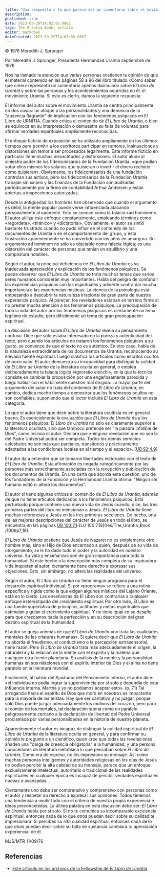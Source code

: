 ```yaml
---
title: "Una respuesta a lo que parece ser un comentario sobre el movimiento Urantia en un libro titulado «Cómo saber qué creer», páginas 58-96"
description: 
published: true
date: 2023-09-29T14:02:03.086Z
tags: The Urantia Book, article
editor: markdown
dateCreated: 2023-09-29T14:02:03.086Z
---
```


<p class="v-card v-sheet theme--light grey lighten-3 px-2">© 1976 Meredith J. Sprunger</p>

Por Meredith J. Sprunger, Presidenta
Hermandad Urantia
septiembre de 1976

Nos ha llamado la atención que varias personas sostienen la opinión de que el material contenido en las páginas 58 a 96 del libro titulado «Cómo saber qué creer» representa un comentario apenas disimulado sobre _El Libro de Urantia_ y sobre las personas y los acontecimientos ocurridos en él. el movimiento Urantia. Si esto es cierto, damos la siguiente respuesta:

El informe del autor sobre el movimiento Urantia se centra principalmente en dos cosas: un ataque a las personalidades y una denuncia de la "ausencia flagrante" de implicación con los fenómenos psíquicos en El Libro de URNITIA. Cuando critica el contenido de _El Libro de Urantia_, o bien se equivoca en su interpretación o demuestra su falta de voluntad para afirmar verdades espirituales ampliamente reconocidas.

El enfoque ficticio de exposición se ha utilizado ampliamente en los últimos tiempos para permitir a los escritores participar en rumores, insinuaciones y distorsiones sin temor a ser procesados ​​legalmente. Este informe ficticio en particular tiene muchas inexactitudes y distorsiones. El autor alude al siniestro poder de los fideicomisarios de la Fundación Urantia, «que podían votar ellos mismos los salarios que quisieran o invertir el dinero recibido como quisieran». Obviamente, los fideicomisarios de una fundación controlan sus activos, pero los fideicomisarios de la Fundación Urantia trabajan sin salario y las finanzas de la Fundación son auditadas periódicamente por la firma de contabilidad Arthur Andersen y están abiertas a inspecciones autorizadas.

Desde la antigüedad los hombres han observado que cuando el argumento es débil, la mente popular puede verse influenciada atacando personalmente al oponente. Esto se conoce como la falacia «ad hominem». El autor utiliza este enfoque constantemente, empleando términos como «regordete», «tiránico» y «dictatorial». Obviamente, el autor se sintió bastante frustrado cuando no pudo influir en el contenido de los documentos de Urantia o en el comportamiento del grupo, y esta frustración aparentemente se ha convertido con los años en amargura. Su argumento ad hominem no sólo es objetable como falacia lógica; es una distorsión del carácter de personas que tenían un equilibrio y una compostura notables.

Según el autor, la principal deficiencia de _El Libro de Urantia_ es su inadecuada apreciación y explicación de los fenómenos psíquicos. Se puede observar que _El Libro de Urantia_ no trata muchos temas que varios seres humanos consideran muy importantes. Habla del peligro de confundir las experiencias psíquicas con las espirituales y advierte contra dar mucha importancia a las experiencias místicas. La ciencia de la psicología está empezando a descubrir la naturaleza irracional de gran parte de nuestra experiencia psíquica. Al parecer, los reveladores estaban en terreno firme al no prestar mucha atención a los fenómenos psíquicos. La preocupación de toda la vida del autor por los fenómenos psíquicos es ciertamente un tema legítimo de estudio, pero difícilmente un tema de gran preocupación espiritual.

La discusión del autor sobre _El Libro de Urantia_ revela su pensamiento confuso. Dice que sólo estaba interesado en la pureza y autenticidad del texto, pero cuando los artículos no trataron los fenómenos psíquicos a su gusto, se convence de que el texto no es auténtico. En otro caso, habla de la naturaleza extraordinaria de los documentos de Urantia, reconociendo su elevada fuente espiritual. Luego clasifica los artículos como escritos ocultos de poco valor. El autor demuestra su incapacidad para distinguir la calidad de _El Libro de Urantia_ de la literatura oculta en general, o emplea deliberadamente la falacia lógica «ignoratio elenchi», en la que la técnica consiste en cambiar la proposición por una engañosamente parecida y luego hablar con el hábilmente cuestión mal dirigida. La mayor parte del argumento del autor no trata del contenido de _El Libro de Urantia_; en cambio, dedica mucho tiempo a demostrar que los fenómenos ocultos no son confiables, suponiendo que el lector incluirá _El Libro de Urantia_ en esta categoría.

Lo que el autor tiene que decir sobre la literatura ocultista es en general bueno. Es esencialmente la evaluación que _El Libro de Urantia_ da a los fenómenos psíquicos. _El Libro de Urantia_ no sólo es claramente superior a la literatura ocultista, sino que tampoco pretende ser "la palabra infalible de Dios", como insinúa el autor. Declara que «ninguna revelación que no sea la del Padre Universal podrá ser completa. Todos los demás servicios celestiales no son más que parciales, transitorios y prácticamente adaptados a las condiciones locales en el tiempo y el espacio». ([UB 92:4.9](/es/El_Libro_de_Urantia/92#p4_9))

El autor da a entender que se tomaron libertades editoriales con el texto de _El Libro de Urantia_. Esta afirmación es negada categóricamente por las personas más estrechamente asociadas con la recepción y publicación de los documentos de Urantia. En una carta que aborda esta cuestión, uno de los fundadores de la Fundación y la Hermandad Urantia afirma: "Ningún ser humano editó ni alteró los documentos".

El autor sí tiene algunas críticas al contenido de _El Libro de Urantia_, además de que no tiene artículos dedicados a los fenómenos psíquicos. Está perturbado porque contiene una nueva vida de Jesús cuando, dice, las tres primeras partes del libro no mencionan a Jesús. _El Libro de Urantia_ tiene muchas referencias a Jesús en las tres primeras secciones. De hecho, una de las mejores descripciones del carácter de Jesús en todo el libro, se encuentra en las páginas [UB 100:7.1](/es/The_Urantia_Book/100#p7_1)-[LU 100:7.18](/es/The_Urantia_Book /100#p7_18).

_El Libro de Urantia_ sostiene que Jesús de Nazaret no es simplemente otro hombre más, sino el Hijo de Dios encarnado a quien, después de su vida de otorgamiento, se le ha dado todo el poder y la autoridad en nuestro universo. Su vida y enseñanzas son de gran importancia para toda la humanidad. Si este hecho o la descripción más completa de su inspiradora vida inquietan al autor, ciertamente tiene derecho a expresar sus objeciones. Esto, sin embargo, no altera las realidades del universo.

Según el autor, _El Libro de Urantia_ no tiene ningún programa para el desarrollo espiritual individual. Si por «programa» se refiere a una rutina específica y rígida como la que exigen algunos místicos del Lejano Oriente, está en lo cierto. Las enseñanzas de El Libro son contrarias a cualquier enfoque estereotipado del crecimiento espiritual. Por otro lado, El Libro es una fuente superlativa de principios, actitudes y metas espirituales que estimulan y guían el crecimiento espiritual. Y no tiene igual en su desafío para que crezcamos hacia la perfección y en su descripción del gran destino espiritual de la humanidad.

El autor se queja además de que _El Libro de Urantia_ «no trata las cualidades mentales de las criaturas humanas». Si quiere decir que _El Libro de Urantia_ no aborda el freudismo, el conductismo o la percepción extrasensorial, tiene razón. Pero _El Libro de Urantia_ trata más adecuadamente el origen, la naturaleza y la relación de la mente con el espíritu y la materia que cualquier otra fuente planetaria. Su análisis de la mente y la personalidad humanas en sus relaciones con el espíritu interior de Dios y el alma no tiene paralelo en la literatura mundial.

Finalmente, al hablar del Ajustador del Pensamiento interno, el autor dice: «el individuo no podía lograr la supervivencia por sí solo y dependía de esta influencia interna. Martha y yo no podíamos aceptar esto». (p. 71) Tal arrogancia hacia el espíritu de Dios que mora en nosotros es impactante para la mayoría de los teístas. Hay que ser caritativo y no juzgar, porque sólo Dios puede juzgar adecuadamente los motivos del corazón, pero para el común de los mortales, tal declaración suena como un paralelo peligrosamente cercano a la declaración de libertad del Padre Universal proclamada por varias personalidades en la historia de nuestro planeta.

Aparentemente el autor es incapaz de distinguir la calidad espiritual de _El Libro de Urantia_ de la literatura oculta en general, y para confirmar su opinión le preguntó a un científico, quien cree que todas las revelaciones añaden una "carga de creencia obligatoria" a la humanidad, y una persona conocedores de literatura metafísica lo que pensaban sobre _El Libro de Urantia_. Como era de esperar, no les impresiona su mensaje. Así como muchas personas inteligentes y autoridades religiosas en los días de Jesús no podían percibir la alta calidad de su mensaje, parece que un enfoque exclusivamente intelectual, autoritario o tradicional de las realidades espirituales en cualquier época es incapaz de percibir verdades espirituales nuevas o avanzadas. .

Ciertamente uno debe ser comprensivo y comprensivo con personas como el autor y respetar su derecho a expresar sus opiniones. Todos tenemos una tendencia a medir todo con el criterio de nuestra propia experiencia e ideas preconcebidas. La última palabra en esta discusión debe ser: _El Libro de Urantia_ habla por sí solo. Si no te comunica su incomparable excelencia espiritual, entonces nada de lo que otros puedan decir sobre su calidad te impresionará. Si percibes su alta cualidad espiritual, entonces nada de lo que otros puedan decir sobre su falta de sustancia cambiará tu apreciación experiencial de él.

MJS/MTR
11/09/76

## Referencias

* [Este artículo en los archivos de la Fellowship de _El Libro de Urantia_](https://archive.urantiabook.org/archive/history/meredith_sherman.htm)
